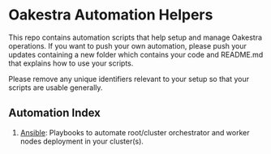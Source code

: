 # Oakestra Automation Helpers

This repo contains automation scripts that help setup and manage Oakestra operations. If you want to push your own automation, please push your updates containing a new folder which contains your code and README.md that explains how to use your scripts.

Please remove any unique identifiers relevant to your setup so that your scripts are usable generally.

## Automation Index

1. [Ansible](https://docs.ansible.com/ansible/latest/installation_guide/intro_installation.html): Playbooks to automate root/cluster orchestrator and worker nodes deployment in your cluster(s).  
